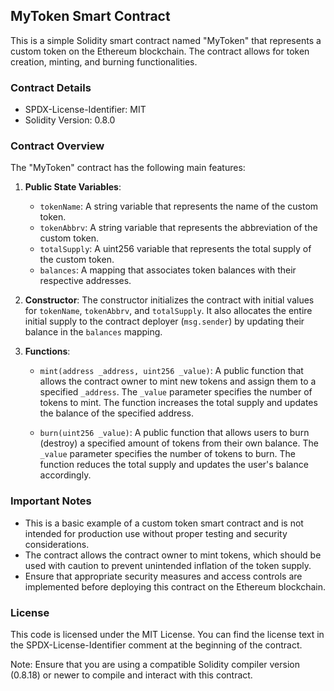 ## MyToken Smart Contract

This is a simple Solidity smart contract named "MyToken" that represents a custom token on the Ethereum blockchain. The contract allows for token creation, minting, and burning functionalities.

### Contract Details

- SPDX-License-Identifier: MIT
- Solidity Version: 0.8.0

### Contract Overview

The "MyToken" contract has the following main features:

1. **Public State Variables**:
   - `tokenName`: A string variable that represents the name of the custom token.
   - `tokenAbbrv`: A string variable that represents the abbreviation of the custom token.
   - `totalSupply`: A uint256 variable that represents the total supply of the custom token.
   - `balances`: A mapping that associates token balances with their respective addresses.

2. **Constructor**: The constructor initializes the contract with initial values for `tokenName`, `tokenAbbrv`, and `totalSupply`. It also allocates the entire initial supply to the contract deployer (`msg.sender`) by updating their balance in the `balances` mapping.

3. **Functions**:
   - `mint(address _address, uint256 _value)`: A public function that allows the contract owner to mint new tokens and assign them to a specified `_address`. The `_value` parameter specifies the number of tokens to mint. The function increases the total supply and updates the balance of the specified address.

   - `burn(uint256 _value)`: A public function that allows users to burn (destroy) a specified amount of tokens from their own balance. The `_value` parameter specifies the number of tokens to burn. The function reduces the total supply and updates the user's balance accordingly.

### Important Notes

- This is a basic example of a custom token smart contract and is not intended for production use without proper testing and security considerations.
- The contract allows the contract owner to mint tokens, which should be used with caution to prevent unintended inflation of the token supply.
- Ensure that appropriate security measures and access controls are implemented before deploying this contract on the Ethereum blockchain.

### License
This code is licensed under the MIT License. You can find the license text in the SPDX-License-Identifier comment at the beginning of the contract.

Note: Ensure that you are using a compatible Solidity compiler version (0.8.18) or newer to compile and interact with this contract.
